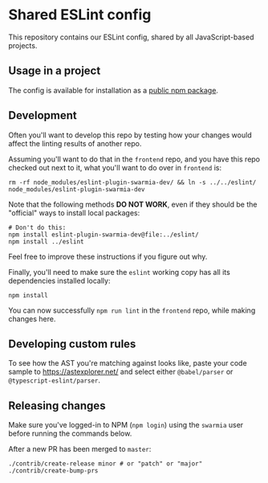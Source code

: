 # Shared ESLint config

This repository contains our ESLint config, shared by all JavaScript-based projects.

## Usage in a project

The config is available for installation as a [public npm package](https://www.npmjs.com/package/eslint-plugin-swarmia-dev).

## Development

Often you'll want to develop this repo by testing how your changes would affect the linting results of another repo.

Assuming you'll want to do that in the `frontend` repo, and you have this repo checked out next to it, what you'll want to do over in `frontend` is:

    rm -rf node_modules/eslint-plugin-swarmia-dev/ && ln -s ../../eslint/ node_modules/eslint-plugin-swarmia-dev

Note that the following methods **DO NOT WORK**, even if they should be the "official" ways to install local packages:

    # Don't do this:
    npm install eslint-plugin-swarmia-dev@file:../eslint/
    npm install ../eslint

Feel free to improve these instructions if you figure out why.

Finally, you'll need to make sure the `eslint` working copy has all its dependencies installed locally:

    npm install

You can now successfully `npm run lint` in the `frontend` repo, while making changes here.

## Developing custom rules

To see how the AST you're matching against looks like, paste your code sample to https://astexplorer.net/ and select either `@babel/parser` or `@typescript-eslint/parser`.

## Releasing changes

Make sure you've logged-in to NPM (`npm login`) using the `swarmia` user before running the commands below.

After a new PR has been merged to `master`:

```
./contrib/create-release minor # or "patch" or "major"
./contrib/create-bump-prs
```
